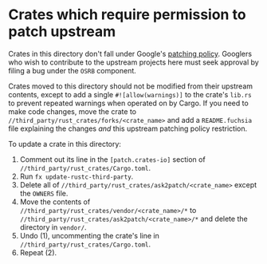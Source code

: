 # Crates which require permission to patch upstream

Crates in this directory don't fall under Google's [patching policy]. Googlers who wish to
contribute to the upstream projects here must seek approval by filing a bug under the `OSRB`
component.

Crates moved to this directory should not be modified from their upstream contents, except
to add a single `#![allow(warnings)]` to the crate's `lib.rs` to prevent repeated warnings
when operated on by Cargo. If you need to make code changes, move the crate to
`//third_party/rust_crates/forks/<crate_name>` and add a `README.fuchsia` file explaining
the changes *and* this upstream patching policy restriction.

To update a crate in this directory:

1. Comment out its line in the `[patch.crates-io]` section of `//third_party/rust_crates/Cargo.toml`.
2. Run `fx update-rustc-third-party`.
3. Delete all of `//third_party/rust_crates/ask2patch/<crate_name>` except the `OWNERS` file.
4. Move the contents of `//third_party/rust_crates/vendor/<crate_name>/*` to
   `//third_party/rust_crates/ask2patch/<crate_name>/*` and delete the directory in `vendor/`.
5. Undo (1), uncommenting the crate's line in `//third_party/rust_crates/Cargo.toml`.
6. Repeat (2).

[patching policy]: https://opensource.google/docs/patching/
